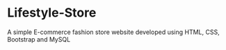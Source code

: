 # Lifestyle-Store
A simple E-commerce fashion store website developed using HTML, CSS, Bootstrap and MySQL

